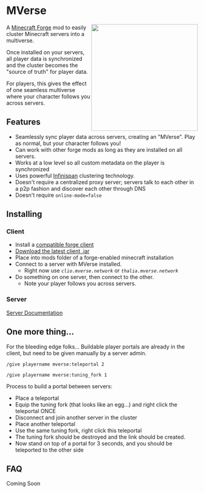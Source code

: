 # MVerse

<img align="right" width="280" height="auto" src="https://user-images.githubusercontent.com/611996/85967969-4fe09d80-b989-11ea-9100-3976bf05ab8a.png">

A [Minecraft Forge](https://github.com/MinecraftForge) mod to easily cluster Minecraft servers into a multiverse.

Once installed on your servers, all player data is synchronized and the cluster becomes the "source of truth" for player data.

For players, this gives the effect of one seamless multiverse where your character follows you across servers.

## Features

- Seamlessly sync player data across servers, creating an "MVerse". Play as normal, but your character follows you!
- Can work with other forge mods as long as they are installed on all servers.
- Works at a low level so all custom metadata on the player is synchronized
- Uses powerful [Infinispan](https://infinispan.org/features/) clustering technology.
- Doesn't require a centralized proxy server; servers talk to each other in a p2p fashion and discover each other through DNS
- Doesn't require `online-mode=false`

## Installing

### Client

* Install a [compatible forge client](http://files.minecraftforge.net/maven/net/minecraftforge/forge/1.15.2-31.2.27/forge-1.15.2-31.2.27-installer.jar)
* [Download the latest client .jar](https://github.com/johnsusek/mverse/releases/download/0.2.2/mverse-client-0.2.2.jar)
* Place into mods folder of a forge-enabled minecraft installation
* Connect to a server with MVerse installed.
  * Right now use *`clio.mverse.network`* or *`thalia.mverse.network`*
* Do something on one server, then connect to the other.
  * Note your player follows you across servers.

### Server

[Server Documentation](/server/README.md)

## One more thing...

For the bleeding edge folks...
Buildable player portals are already in the client, but need to be given manually by a server admin.

`/give playername mverse:teleportal 2`

`/give playername mverse:tuning_fork 1`

Process to build a portal between servers:
* Place a teleportal
* Equip the tuning fork (that looks like an egg...) and right click the teleportal ONCE
* Disconnect and join another server in the cluster
* Place another teleportal
* Use the same tuning fork, right click this teleportal
* The tuning fork should be destroyed and the link should be created.
* Now stand on top of a portal for 3 seconds, and you should be teleported to the other side

## FAQ

Coming Soon
